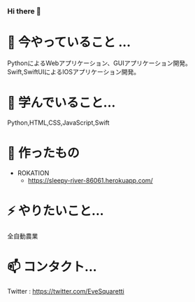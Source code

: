 ### Hi there 👋

<!--
**EveSquare/evesquare** is a ✨ _special_ ✨ repository because its `README.md` (this file) appears on your GitHub profile.

Here are some ideas to get you started:



- 👯 I’m looking to collaborate on ...
- 🤔 I’m looking for help with ...
- 💬 Ask me about ...

- 😄 Pronouns: ...
- ⚡ Fun fact: ...
-->
# 🔭 今やっていること ...

PythonによるWebアプリケーション、GUIアプリケーション開発。Swift,SwiftUIによるIOSアプリケーション開発。

# 🌱 学んでいること...

Python,HTML,CSS,JavaScript,Swift

# 🤔 作ったもの

- ROKATION
  - https://sleepy-river-86061.herokuapp.com/

# ⚡ やりたいこと...

全自動農業

# 📫 コンタクト...

Twitter : https://twitter.com/EveSquaretti
